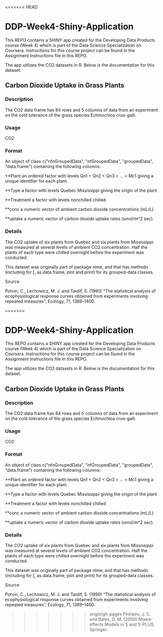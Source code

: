 <<<<<<< HEAD
# DDP-Week4-Shiny-Application

This REPO contains a SHINY app created for the Developing Data Products course (Week 4) which is part of the Data Science Specialization on Coursera. Instructions for this course project can be found in the Assignment Instructions file in this REPO.

The app utilizes the CO2 datasets in R. Below is the documentation for this dataset.

## Carbon Dioxide Uptake in Grass Plants

### Description

The CO2 data frame has 84 rows and 5 columns of data from an experiment on the cold tolerance of the grass species Echinochloa crus-galli.

### Usage

CO2

### Format

An object of class c("nfnGroupedData", "nfGroupedData", "groupedData", "data.frame") containing the following columns:

**Plant
an ordered factor with levels Qn1 < Qn2 < Qn3 < ... < Mc1 giving a unique identifier for each plant.

**Type
a factor with levels Quebec Mississippi giving the origin of the plant

**Treatment
a factor with levels nonchilled chilled

**conc
a numeric vector of ambient carbon dioxide concentrations (mL/L).

**uptake
a numeric vector of carbon dioxide uptake rates (umol/m^2 sec).

### Details

The CO2 uptake of six plants from Quebec and six plants from Mississippi was measured at several levels of ambient CO2 concentration. Half the plants of each type were chilled overnight before the experiment was conducted.

This dataset was originally part of package nlme, and that has methods (including for [, as.data.frame, plot and print) for its grouped-data classes.

Source

Potvin, C., Lechowicz, M. J. and Tardif, S. (1990) “The statistical analysis of ecophysiological response curves obtained from experiments involving repeated measures”, Ecology, 71, 1389–1400.

=======
# DDP-Week4-Shiny-Application

This REPO contains a SHINY app created for the Developing Data Products course (Week 4) which is part of the Data Science Specialization on Coursera. Instructions for this course project can be found in the Assignment Instructions file in this REPO.

The app utilizes the CO2 datasets in R. Below is the documentation for this dataset.

## Carbon Dioxide Uptake in Grass Plants

### Description

The CO2 data frame has 84 rows and 5 columns of data from an experiment on the cold tolerance of the grass species Echinochloa crus-galli.

### Usage

CO2

### Format

An object of class c("nfnGroupedData", "nfGroupedData", "groupedData", "data.frame") containing the following columns:

**Plant
an ordered factor with levels Qn1 < Qn2 < Qn3 < ... < Mc1 giving a unique identifier for each plant.

**Type
a factor with levels Quebec Mississippi giving the origin of the plant

**Treatment
a factor with levels nonchilled chilled

**conc
a numeric vector of ambient carbon dioxide concentrations (mL/L).

**uptake
a numeric vector of carbon dioxide uptake rates (umol/m^2 sec).

### Details

The CO2 uptake of six plants from Quebec and six plants from Mississippi was measured at several levels of ambient CO2 concentration. Half the plants of each type were chilled overnight before the experiment was conducted.

This dataset was originally part of package nlme, and that has methods (including for [, as.data.frame, plot and print) for its grouped-data classes.

Source

Potvin, C., Lechowicz, M. J. and Tardif, S. (1990) “The statistical analysis of ecophysiological response curves obtained from experiments involving repeated measures”, Ecology, 71, 1389–1400.

>>>>>>> origin/gh-pages
Pinheiro, J. C. and Bates, D. M. (2000) Mixed-effects Models in S and S-PLUS, Springer.